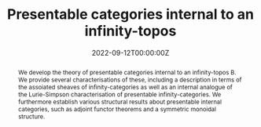 ---
title: "Presentable categories internal to an infinity-topos"
authors:
- admin
- Sebastian Wolf
date: "2022-09-12T00:00:00Z"
doi: ""

# Schedule page publish date (NOT publication's date).
publishDate: "2022-09-12T00:00:00Z"

# Publication type.
# Accepts a single type but formatted as a YAML list (for Hugo requirements).
# Enter a publication type from the CSL standard.
publication_types: ["article"]

# Publication name and optional abbreviated publication name.
publication: "ArXiv preprint"
publication_short: ""

abstract: We develop the theory of presentable categories internal to an infinity-topos B. We provide several characterisations of these, including a description in terms of the assoiated sheaves of infinity-categories as well as an internal analogue of the Lurie-Simpson characterisation of presentable infinity-categories. We furthermore establish various structural results about presentable internal categories, such as adjoint functor theorems and a symmetric monoidal structure.
links:
url_pdf: https://arxiv.org/pdf/2209.05103.pdf

---